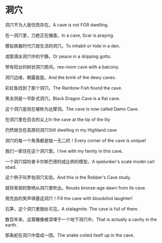 # 洞穴

<p><span class="chinese">洞穴不为人居住而存在。</span><span class="english">A cave is not FOR dwelling.</span></p>

<p><span class="chinese">在一洞穴里，刀疤正在捕食。</span><span class="english">In a cave, Scar is praying.</span></p>

<p><span class="chinese">模拟铁器时代穴居生活的洞穴。</span><span class="english">To inhabit or hide in a den.</span></p>

<p><span class="chinese">或那滴水洞穴中的宁静。</span><span class="english">Or peace in a dripping gotto.</span></p>

<p><span class="chinese">带有阳台的树状洞穴房间。</span><span class="english">ree-room cave with a balcony.</span></p>

<p><span class="chinese">洞穴边缘，朝露盈盈。</span><span class="english">And the brink of the dewy caves.</span></p>

<p><span class="chinese">彩虹鱼找到了那个洞穴。</span><span class="english">The Rainbow Fish found the cave.</span></p>

<p><span class="chinese">黑龙洞是一平卧式洞穴。</span><span class="english">Black Dragon Cave is a flat cave.</span></p>

<p><span class="chinese">这个洞穴是现在被称为达摩洞。</span><span class="english">The cave is now called Damo Cave.</span></p>

<p><span class="chinese">在洞穴里在百合的尖上</span><span class="english">In the cave at the tip of the lily</span></p>

<p><span class="chinese">仍然居住在高原的洞穴</span><span class="english">Still dwelling in my Highland cave</span></p>

<p><span class="chinese">洞穴的每一个角落都是独一无二的！</span><span class="english">Every corner of the cave is unique!</span></p>

<p><span class="chinese">我们一家住在这个洞穴里。</span><span class="english">I live with my family in this cave.</span></p>

<p><span class="chinese">一个洞穴探险者卡尔斯巴德的成比例的模型。</span><span class="english">A spelunker's scale model carl sbad.</span></p>

<p><span class="chinese">这个例子叫罗伯洞穴实验。</span><span class="english">And this is the Robber's Cave study.</span></p>

<p><span class="chinese">就将青铜的黎明从洞穴里吹出。</span><span class="english">Rousts bronze-age dawn from its cave.</span></p>

<p><span class="chinese">用充血的笑声填塞这洞穴！</span><span class="english">Fill the cave with bloodshot laughter!</span></p>

<p><span class="chinese">石笋，这个洞穴里随处可见。</span><span class="english">A stalagmite. The cave is full of them.</span></p>

<p><span class="chinese">数百年来，这尊雕像被深埋于一个地下洞穴中。</span><span class="english">That is actually a cavity in the earth.</span></p>

<p><span class="chinese">那条蛇在洞穴中盘成一团。</span><span class="english">The snake coiled itself up in the cave.</span></p>

